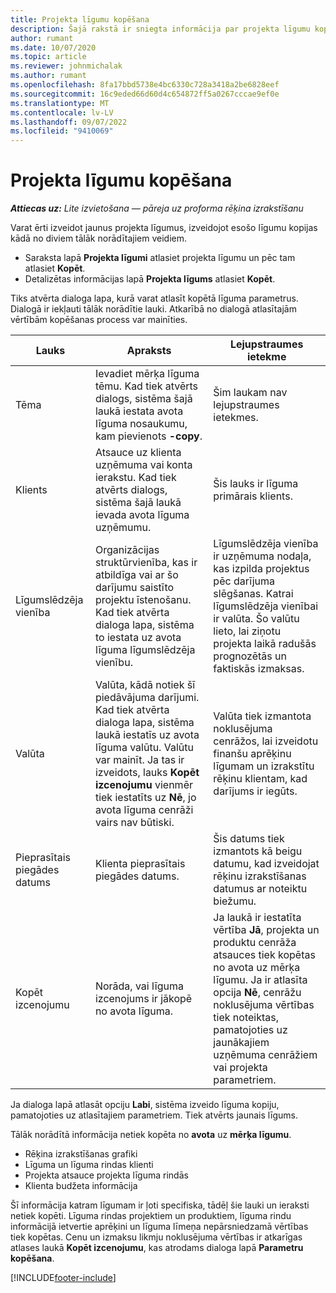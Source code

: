 ```yaml
---
title: Projekta līgumu kopēšana
description: Šajā rakstā ir sniegta informācija par projekta līgumu kopēšanu risinājumā Project Operations.
author: rumant
ms.date: 10/07/2020
ms.topic: article
ms.reviewer: johnmichalak
ms.author: rumant
ms.openlocfilehash: 8fa17bbd5738e4bc6330c728a3418a2be6828eef
ms.sourcegitcommit: 16c9eded66d60d4c654872ff5a0267cccae9ef0e
ms.translationtype: MT
ms.contentlocale: lv-LV
ms.lasthandoff: 09/07/2022
ms.locfileid: "9410069"
---
```

# <a name="copy-project-contracts"></a>Projekta līgumu kopēšana

_**Attiecas uz:** Lite izvietošana — pāreja uz proforma rēķina izrakstīšanu_

Varat ērti izveidot jaunus projekta līgumus, izveidojot esošo līgumu kopijas kādā no diviem tālāk norādītajiem veidiem. 

  - Saraksta lapā **Projekta līgumi** atlasiet projekta līgumu un pēc tam atlasiet **Kopēt**.
  - Detalizētas informācijas lapā **Projekta līgums** atlasiet **Kopēt**.

Tiks atvērta dialoga lapa, kurā varat atlasīt kopētā līguma parametrus. Dialogā ir iekļauti tālāk norādītie lauki. Atkarībā no dialogā atlasītajām vērtībām kopēšanas process var mainīties.

| **Lauks** | **Apraksts** | **Lejupstraumes ietekme** |
| --- | --- | --- |
| Tēma | Ievadiet mērķa līguma tēmu. Kad tiek atvērts dialogs, sistēma šajā laukā iestata avota līguma nosaukumu, kam pievienots **-copy**. | Šim laukam nav lejupstraumes ietekmes. |
| Klients | Atsauce uz klienta uzņēmuma vai konta ierakstu. Kad tiek atvērts dialogs, sistēma šajā laukā ievada avota līguma uzņēmumu. | Šis lauks ir līguma primārais klients. |
| Līgumslēdzēja vienība | Organizācijas struktūrvienība, kas ir atbildīga vai ar šo darījumu saistīto projektu īstenošanu. Kad tiek atvērta dialoga lapa, sistēma to iestata uz avota līguma līgumslēdzēja vienību. | Līgumslēdzēja vienība ir uzņēmuma nodaļa, kas izpilda projektus pēc darījuma slēgšanas. Katrai līgumslēdzēja vienībai ir valūta. Šo valūtu lieto, lai ziņotu projekta laikā radušās prognozētās un faktiskās izmaksas. |
| Valūta | Valūta, kādā notiek šī piedāvājuma darījumi. Kad tiek atvērta dialoga lapa, sistēma laukā iestatīs uz avota līguma valūtu. Valūtu var mainīt. Ja tas ir izveidots, lauks **Kopēt izcenojumu** vienmēr tiek iestatīts uz **Nē**, jo avota līguma cenrāži vairs nav būtiski. | Valūta tiek izmantota noklusējuma cenrāžos, lai izveidotu finanšu aprēķinu līgumam un izrakstītu rēķinu klientam, kad darījums ir iegūts. |
| Pieprasītais piegādes datums | Klienta pieprasītais piegādes datums. | Šis datums tiek izmantots kā beigu datumu, kad izveidojat rēķinu izrakstīšanas datumus ar noteiktu biežumu. |
| Kopēt izcenojumu | Norāda, vai līguma izcenojums ir jākopē no avota līguma. | Ja laukā ir iestatīta vērtība **Jā**, projekta un produktu cenrāža atsauces tiek kopētas no avota uz mērķa līgumu. Ja ir atlasīta opcija **Nē**, cenrāžu noklusējuma vērtības tiek noteiktas, pamatojoties uz jaunākajiem uzņēmuma cenrāžiem vai projekta parametriem. |

Ja dialoga lapā atlasāt opciju **Labi**, sistēma izveido līguma kopiju, pamatojoties uz atlasītajiem parametriem. Tiek atvērts jaunais līgums.

Tālāk norādītā informācija netiek kopēta no **avota** uz **mērķa līgumu**.

  - Rēķina izrakstīšanas grafiki
  - Līguma un līguma rindas klienti
  - Projekta atsauce projekta līguma rindās
  - Klienta budžeta informācija

Šī informācija katram līgumam ir ļoti specifiska, tādēļ šie lauki un ieraksti netiek kopēti. Līguma rindas projektiem un produktiem, līguma rindu informācijā ietvertie aprēķini un līguma līmeņa nepārsniedzamā vērtības tiek kopētas. Cenu un izmaksu likmju noklusējuma vērtības ir atkarīgas atlases laukā **Kopēt izcenojumu**, kas atrodams dialoga lapā **Parametru kopēšana**.


[!INCLUDE[footer-include](../../includes/footer-banner.md)]
